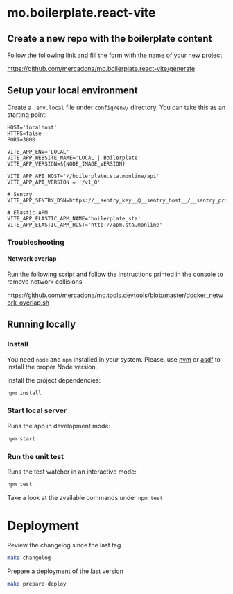 # mo.boilerplate.react-vite

## Create a new repo with the boilerplate content

Follow the following link and fill the form with the name of your new project

https://github.com/mercadona/mo.boilerplate.react-vite/generate

## Setup your local environment
Create a `.env.local` file under `config/env/` directory. You can take this as an starting point:

```dotenv
HOST='localhost'
HTTPS=false
PORT=3000

VITE_APP_ENV='LOCAL'
VITE_APP_WEBSITE_NAME='LOCAL | Boilerplate'
VITE_APP_VERSION=${NODE_IMAGE_VERSION}

VITE_APP_API_HOST='//boilerplate.sta.monline/api'
VITE_APP_API_VERSION = '/v1_0'

# Sentry
VITE_APP_SENTRY_DSN=https://__sentry_key__@__sentry_host__/__sentry_project_id__

# Elastic APM
VITE_APP_ELASTIC_APM_NAME='boilerplate_sta'
VITE_APP_ELASTIC_APM_HOST='http://apm.sta.monline'
```

### Troubleshooting

#### Network overlap
Run the following script and follow the instructions printed in the console to remove network collisions

https://github.com/mercadona/mo.tools.devtools/blob/master/docker_network_overlap.sh

## Running locally

### Install
You need `node` and `npm` installed in your system. Please, use [nvm](https://github.com/nvm-sh/nvm) or [asdf](https://asdf-vm.com/) to install the proper Node version.

Install the project dependencies:

```bash
npm install
```

### Start local server

Runs the app in development mode:

```bash
npm start
```

### Run the unit test
Runs the test watcher in an interactive mode:

```bash
npm test
```

Take a look at the available commands under `npm test`

# Deployment

Review the changelog since the last tag

```bash
make changelog
```

Prepare a deployment of the last version

```bash
make prepare-deploy
```
